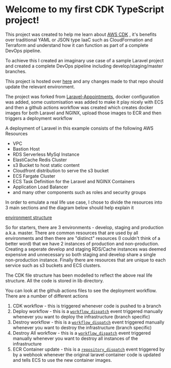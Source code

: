 # Welcome to my first CDK TypeScript project!

This project was created to help me learn about [AWS CDK](https://docs.aws.amazon.com/cdk/latest/guide/home.html) , it's benefits over traditional YAML or JSON type IaaC such as CloudFormation and Terraform and understand how it can function as part of a complete DevOps pipeline.

To achieve this I created an imaginary use case of a sample Laravel project and created a complete DevOps pipeline including develop/staging/master branches.

This project is hosted over [here](https://github.com/dniasoff/Laravel-Appointments) and any changes made to that repo should update the relevant environment.

The project was forked from [Laravel-Appointments](https://github.com/LaravelDaily/Laravel-Appointments), docker configuration was added, some customisation was added to make it play nicely with ECS and then a github actions workflow was created which creates docker images for both Laravel and NGINX, upload those images to ECR and then triggers a deployment workflow 

A deployment of Laravel in this example consists of the following AWS Resources

 - VPC
 - Bastion Host
 - RDS Serverless MySql Instance
 - ElastiCache Redis Cluster
 - s3 Bucket to host static content
 - Cloudfront distribution to serve the s3 bucket
 - ECS Fargate Cluster
 - ECS Task Definition for the Laravel and NGINX Containers
 - Application Load Balancer 
 - and many other components such as roles and security groups

In order to emulate a real life use case, I chose to divide the resources into 3 main sections and the diagram below should help explain it

[environment structure](https://raw.githubusercontent.com/dniasoff/cdk_laravel/master/media/cdk_structure.png)

So for starters, there are 3 environments - develop, staging and production a.k.a. master.
There are common resources that are used by all environments and then there are "distinct" resources (I couldn't think of a better word) that we have 2 instances of production and non-production. Creating a seperate develop and staging RDS/Cache instances was deemed expensive and unnecessary so both staging and develop share a single non-production instance. Finally there are resources that are unique to each service such as s3 buckets and ECS clusters.

The CDK file structure has been modelled to reflect the above real life structure.
All the code is stored in lib directory.

You can look at the github actions files to see the deployment workflow. There are a number of different actions 

 1. CDK workflow - this is triggered whenever code is pushed to a branch
 2. Deploy workflow -  this is a [`workflow_dispatch`](https://docs.github.com/en/webhooks/event-payloads/#workflow_dispatch) event triggered manually whenever you want to deploy the infrastructure (branch specific)
 3. Destroy workflow -  this is a [`workflow_dispatch`](https://docs.github.com/en/webhooks/event-payloads/#workflow_dispatch) event triggered manually whenever you want to destroy the infrastructure (branch specific)
 4. Destroy All workflow -  this is a [`workflow_dispatch`](https://docs.github.com/en/webhooks/event-payloads/#workflow_dispatch) event triggered manually whenever you want to destroy all instances of the infrastructure
 5. ECR Container update - this is a [`repository_dispatch`](https://docs.github.com/en/webhooks/event-payloads/#repository_dispatch) event triggered by by a webhook whenever the original laravel container code is updated and tells ECS to use the new container images.


